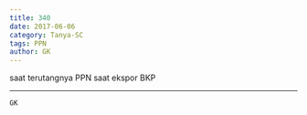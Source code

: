 ```yaml
---
title: 340
date: 2017-06-06
category: Tanya-SC
tags: PPN
author: GK
---
```


saat terutangnya PPN saat ekspor BKP

---



`GK`
